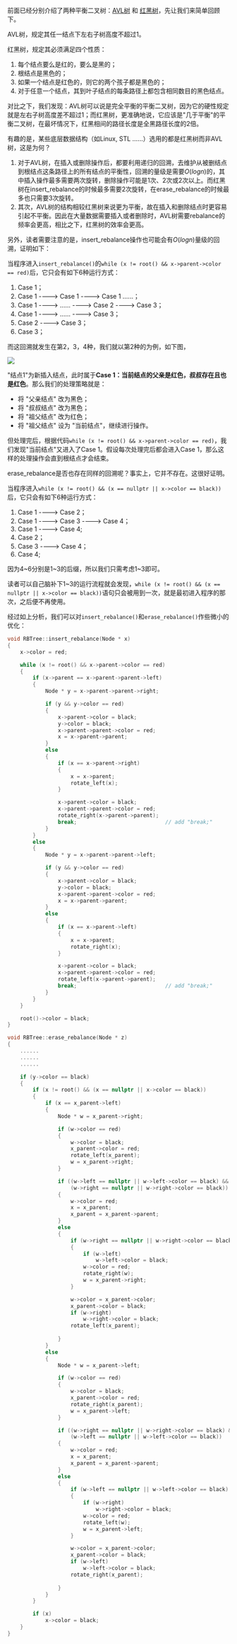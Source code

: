前面已经分别介绍了两种平衡二叉树：[AVL树](https://subetter.com/articles/2018/06/avl-tree.html) 和 [红黑树](https://subetter.com/articles/2018/06/rb-tree.html)，先让我们来简单回顾下。

AVL树，规定其任一结点下左右子树高度不超过1。

红黑树，规定其必须满足四个性质：

1. 每个结点要么是红的，要么是黑的；
2. 根结点是黑色的；
3. 如果一个结点是红色的，则它的两个孩子都是黑色的；
4. 对于任意一个结点，其到叶子结点的每条路径上都包含相同数目的黑色结点。

对比之下，我们发现：AVL树可以说是完全平衡的平衡二叉树，因为它的硬性规定就是左右子树高度差不超过1；而红黑树，更准确地说，它应该是"几于平衡"的平衡二叉树，在最坏情况下，红黑相间的路径长度是全黑路径长度的2倍。

有趣的是，某些底层数据结构（如Linux, STL ......）选用的都是红黑树而非AVL树，这是为何？

1. 对于AVL树，在插入或删除操作后，都要利用递归的回溯，去维护从被删结点到根结点这条路径上的所有结点的平衡性，回溯的量级是需要$O(logn)$的，其中插入操作最多需要两次旋转，删除操作可能是1次、2次或2次以上。而红黑树在insert_rebalance的时候最多需要2次旋转，在erase_rebalance的时候最多也只需要3次旋转。
2. 其次，AVL树的结构相较红黑树来说更为平衡，故在插入和删除结点时更容易引起不平衡。因此在大量数据需要插入或者删除时，AVL树需要rebalance的频率会更高，相比之下，红黑树的效率会更高。

另外，读者需要注意的是，insert_rebalance操作也可能会有$O(logn)$量级的回溯，证明如下：

当程序进入`insert_rebalance()`的`while (x != root() && x->parent->color == red)`后，它只会有如下6种运行方式：

1. Case 1；
2. Case 1 ----> Case 1 ----> Case 1 ......；
3. Case 1 ----> ...... ----> Case 2 ----> Case 3；
4. Case 1 ----> ...... ----> Case 3；
5. Case 2 ----> Case 3；
6. Case 3；

而这回溯就发生在第2，3，4种，我们就以第2种的为例，如下图，

![](https://subetter.com/images/figures/20180708_01.png)

"结点1"为新插入结点，此时属于**Case 1：当前结点的父亲是红色，叔叔存在且也是红色**。那么我们的处理策略就是：

- 将 "父亲结点" 改为黑色；
- 将 "叔叔结点" 改为黑色；
- 将 "祖父结点" 改为红色；
- 将 "祖父结点" 设为 "当前结点"，继续进行操作。

但处理完后，根据代码`while (x != root() && x->parent->color == red)`，我们发现"当前结点"又进入了Case 1。假设每次处理完后都会进入Case 1，那么这样的处理操作会直到根结点才会结束。

erase_rebalance是否也存在同样的回溯呢？事实上，它并不存在。这很好证明。

当程序进入`while (x != root() && (x == nullptr || x->color == black))`后，它只会有如下6种运行方式：

1. Case 1 ----> Case 2；
2. Case 1 ----> Case 3 ----> Case 4；
3. Case 1 ----> Case 4;
4. Case 2；
5. Case 3 ----> Case 4；
6. Case 4;

因为4~6分别是1~3的后缀，所以我们只需考虑1~3即可。

读者可以自己脑补下1~3的运行流程就会发现，`while (x != root() && (x == nullptr || x->color == black))`语句只会被用到一次，就是最初进入程序的那次，之后便不再使用。

经过如上分析，我们可以对`insert_rebalance()`和`erase_rebalance()`作些微小的优化：

```c++
void RBTree::insert_rebalance(Node * x)
{
    x->color = red;

    while (x != root() && x->parent->color == red)
    {
        if (x->parent == x->parent->parent->left)
        {
            Node * y = x->parent->parent->right;

            if (y && y->color == red)          
            {
                x->parent->color = black;
                y->color = black;
                x->parent->parent->color = red;
                x = x->parent->parent;
            }
            else
            {
                if (x == x->parent->right)      
                {
                    x = x->parent;
                    rotate_left(x);
                }

                x->parent->color = black;      
                x->parent->parent->color = red;
                rotate_right(x->parent->parent);
                break;                            // add "break;"
            }
        }
        else
        {
            Node * y = x->parent->parent->left;

            if (y && y->color == red)
            {
                x->parent->color = black;
                y->color = black;
                x->parent->parent->color = red;
                x = x->parent->parent;
            }
            else
            {
                if (x == x->parent->left)
                {
                    x = x->parent;
                    rotate_right(x);
                }

                x->parent->color = black;
                x->parent->parent->color = red;
                rotate_left(x->parent->parent);
                break;                            // add "break;"
            }
        }
    }

    root()->color = black;
}

void RBTree::erase_rebalance(Node * z)
{
    ......
    ......
    ......

    if (y->color == black)
    {
        if (x != root() && (x == nullptr || x->color == black))               // "while" to "if"
        {
            if (x == x_parent->left)
            {
                Node * w = x_parent->right;

                if (w->color == red)
                {
                    w->color = black;
                    x_parent->color = red;
                    rotate_left(x_parent);
                    w = x_parent->right;
                }

                if ((w->left == nullptr || w->left->color == black) &&
                    (w->right == nullptr || w->right->color == black))
                {
                    w->color = red;
                    x = x_parent;
                    x_parent = x_parent->parent;
                }
                else
                {
                    if (w->right == nullptr || w->right->color == black)
                    {
                        if (w->left)
                            w->left->color = black;
                        w->color = red;
                        rotate_right(w);
                        w = x_parent->right;
                    }

                    w->color = x_parent->color;
                    x_parent->color = black;
                    if (w->right)
                        w->right->color = black;
                    rotate_left(x_parent);
                                                                              // delete "break;" 
                }
            }
            else
            {
                Node * w = x_parent->left;

                if (w->color == red)
                {
                    w->color = black;
                    x_parent->color = red;
                    rotate_right(x_parent);
                    w = x_parent->left;
                }

                if ((w->right == nullptr || w->right->color == black) &&
                    (w->left == nullptr || w->left->color == black))
                {
                    w->color = red;
                    x = x_parent;
                    x_parent = x_parent->parent;
                }
                else
                {
                    if (w->left == nullptr || w->left->color == black)
                    {
                        if (w->right)
                            w->right->color = black;
                        w->color = red;
                        rotate_left(w);
                        w = x_parent->left;
                    }

                    w->color = x_parent->color;
                    x_parent->color = black;
                    if (w->left)
                        w->left->color = black;
                    rotate_right(x_parent);
                                                                              // delete "break;"
                }
            }
        }

        if (x)
            x->color = black;
    }
}
```
